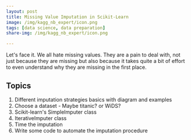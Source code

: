 ```yaml
---
layout: post
title: Missing Value Imputation in Scikit-Learn
image: /img/kagg_nb_expert/icon.png
tags: [data science, data preparation]
share-img: /img/kagg_nb_expert/icon.png

---
```


Let's face it. We all hate missing values. They are a pain to deal with, not just because they are missing but also because it takes quite a bit of effort to even understand why they are missing in the first place.

## Topics

1. Different imputation strategies basics with diagram and examples
2. Choose a dataset - Maybe titanic? or WiDS?
3. Scikit-learn's SimpleImputer class
4. IterativeImputer class
5. Time the imputation
6. Write some code to automate the imputation procedure